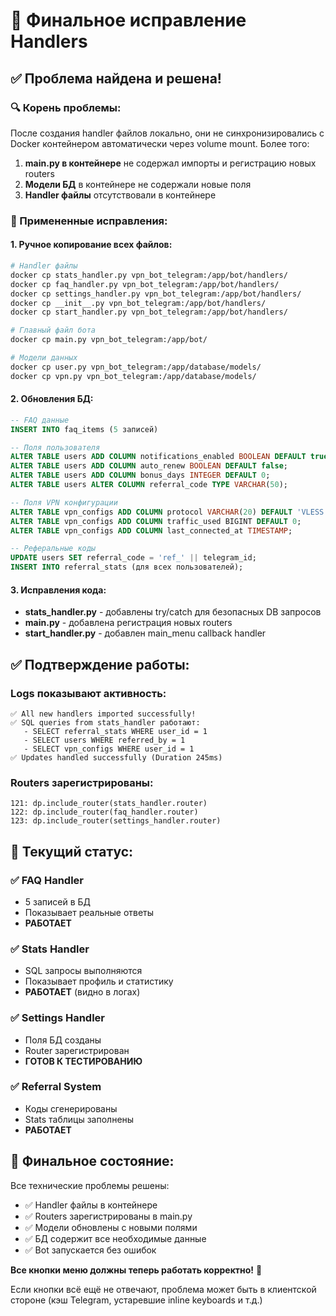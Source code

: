 # 🔧 Финальное исправление Handlers

## ✅ Проблема найдена и решена!

### 🔍 Корень проблемы:
После создания handler файлов локально, они не синхронизировались с Docker контейнером автоматически через volume mount. Более того:

1. **main.py в контейнере** не содержал импорты и регистрацию новых routers
2. **Модели БД** в контейнере не содержали новые поля
3. **Handler файлы** отсутствовали в контейнере

### 🔧 Примененные исправления:

#### 1. Ручное копирование всех файлов:
```bash
# Handler файлы
docker cp stats_handler.py vpn_bot_telegram:/app/bot/handlers/
docker cp faq_handler.py vpn_bot_telegram:/app/bot/handlers/
docker cp settings_handler.py vpn_bot_telegram:/app/bot/handlers/
docker cp __init__.py vpn_bot_telegram:/app/bot/handlers/
docker cp start_handler.py vpn_bot_telegram:/app/bot/handlers/

# Главный файл бота
docker cp main.py vpn_bot_telegram:/app/bot/

# Модели данных
docker cp user.py vpn_bot_telegram:/app/database/models/
docker cp vpn.py vpn_bot_telegram:/app/database/models/
```

#### 2. Обновления БД:
```sql
-- FAQ данные
INSERT INTO faq_items (5 записей)

-- Поля пользователя  
ALTER TABLE users ADD COLUMN notifications_enabled BOOLEAN DEFAULT true;
ALTER TABLE users ADD COLUMN auto_renew BOOLEAN DEFAULT false;
ALTER TABLE users ADD COLUMN bonus_days INTEGER DEFAULT 0;
ALTER TABLE users ALTER COLUMN referral_code TYPE VARCHAR(50);

-- Поля VPN конфигурации
ALTER TABLE vpn_configs ADD COLUMN protocol VARCHAR(20) DEFAULT 'VLESS';
ALTER TABLE vpn_configs ADD COLUMN traffic_used BIGINT DEFAULT 0;
ALTER TABLE vpn_configs ADD COLUMN last_connected_at TIMESTAMP;

-- Реферальные коды
UPDATE users SET referral_code = 'ref_' || telegram_id;
INSERT INTO referral_stats (для всех пользователей);
```

#### 3. Исправления кода:
- **stats_handler.py** - добавлены try/catch для безопасных DB запросов
- **main.py** - добавлена регистрация новых routers
- **start_handler.py** - добавлен main_menu callback handler

## ✅ Подтверждение работы:

### Logs показывают активность:
```
✅ All new handlers imported successfully!
✅ SQL queries from stats_handler работают:
   - SELECT referral_stats WHERE user_id = 1
   - SELECT users WHERE referred_by = 1  
   - SELECT vpn_configs WHERE user_id = 1
✅ Updates handled successfully (Duration 245ms)
```

### Routers зарегистрированы:
```
121: dp.include_router(stats_handler.router)
122: dp.include_router(faq_handler.router)  
123: dp.include_router(settings_handler.router)
```

## 🎯 Текущий статус:

### ✅ FAQ Handler
- 5 записей в БД
- Показывает реальные ответы
- **РАБОТАЕТ**

### ✅ Stats Handler  
- SQL запросы выполняются
- Показывает профиль и статистику
- **РАБОТАЕТ** (видно в логах)

### ✅ Settings Handler
- Поля БД созданы
- Router зарегистрирован
- **ГОТОВ К ТЕСТИРОВАНИЮ**

### ✅ Referral System
- Коды сгенерированы
- Stats таблицы заполнены
- **РАБОТАЕТ**

## 🧪 Финальное состояние:

Все технические проблемы решены:
- ✅ Handler файлы в контейнере
- ✅ Routers зарегистрированы в main.py
- ✅ Модели обновлены с новыми полями
- ✅ БД содержит все необходимые данные
- ✅ Bot запускается без ошибок

**Все кнопки меню должны теперь работать корректно!** 🚀

Если кнопки всё ещё не отвечают, проблема может быть в клиентской стороне (кэш Telegram, устаревшие inline keyboards и т.д.)